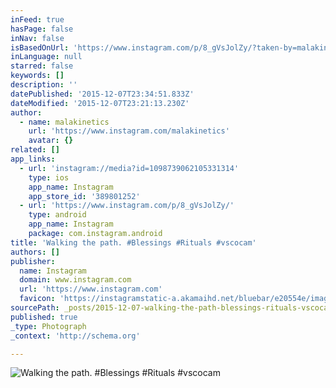 ```yaml
---
inFeed: true
hasPage: false
inNav: false
isBasedOnUrl: 'https://www.instagram.com/p/8_gVsJolZy/?taken-by=malakinetics'
inLanguage: null
starred: false
keywords: []
description: ''
datePublished: '2015-12-07T23:34:51.833Z'
dateModified: '2015-12-07T23:21:13.230Z'
author:
  - name: malakinetics
    url: 'https://www.instagram.com/malakinetics'
    avatar: {}
related: []
app_links:
  - url: 'instagram://media?id=1098739062105331314'
    type: ios
    app_name: Instagram
    app_store_id: '389801252'
  - url: 'https://www.instagram.com/p/8_gVsJolZy/'
    type: android
    app_name: Instagram
    package: com.instagram.android
title: 'Walking the path. #Blessings #Rituals #vscocam'
authors: []
publisher:
  name: Instagram
  domain: www.instagram.com
  url: 'https://www.instagram.com'
  favicon: 'https://instagramstatic-a.akamaihd.net/bluebar/e20554e/images/ico/favicon.ico'
sourcePath: _posts/2015-12-07-walking-the-path-blessings-rituals-vscocam.md
published: true
_type: Photograph
_context: 'http://schema.org'

---
```

![Walking the path. #Blessings #Rituals #vscocam](https://s3-us-west-2.amazonaws.com/the-grid-img/p/d834b3f5206dc987f308158fbecb389453c43af8.jpg)